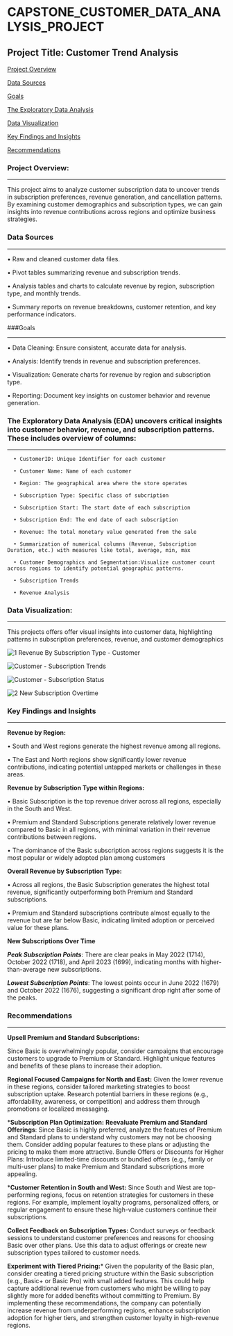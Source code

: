 # CAPSTONE_CUSTOMER_DATA_ANALYSIS_PROJECT

## Project Title: Customer Trend Analysis

[Project Overview](#project-overview)

[Data Sources](#data-sources)

[Goals](#goals)

[The Exploratory Data Analysis](#the-exploratory-data-analysis)

[Data Visualization](#data-visualization)

[Key Findings and Insights](#key-findings-and-insights)

[Recommendations](#recommendations)



### Project Overview:
_____________________

This project aims to analyze customer subscription data to uncover trends in subscription preferences, revenue generation, and cancellation patterns. By examining customer demographics and subscription types, we can gain insights into revenue contributions across regions and optimize business strategies.


### Data Sources
___________________
   •	Raw and cleaned customer data files.
   
   •	Pivot tables summarizing revenue and subscription trends.
   
   •	Analysis tables and charts to calculate revenue by region, subscription type, and monthly trends.
   
   •	Summary reports on revenue breakdowns, customer retention, and key performance indicators.


###Goals
_________________
   •	Data Cleaning: Ensure consistent, accurate data for analysis.
   
   •	Analysis: Identify trends in revenue and subscription preferences.
   
   •	Visualization: Generate charts for revenue by region and subscription type.
   
   •	Reporting: Document key insights on customer behavior and revenue generation.


   ### The Exploratory Data Analysis (EDA) uncovers critical insights into customer behavior, revenue, and subscription patterns. These includes overview of columns:
   _______________________
      •	CustomerID: Unique Identifier for each customer
      
      •	Customer Name: Name of each customer
      
      •	Region: The geographical area where the store operates
      
      •	Subscription Type: Specific class of subcription
      
      •	Subscription Start: The start date of each subscription
      
      •	Subscription End: The end date of each subscription
      
      •	Revenue: The total monetary value generated from the sale
      
      •	Summarization of numerical columns (Revenue, Subscription Duration, etc.) with measures like total, average, min, max
      
      •	Customer Demographics and Segmentation:Visualize customer count across regions to identify potential geographic patterns.

      •	Subscription Trends
      
      •	Revenue Analysis



### Data Visualization:
______________________
This projects offers offer visual insights into customer data, highlighting patterns in subscription preferences, revenue, and customer demographics

![1  Revenue By Subscription Type - Customer](https://github.com/user-attachments/assets/d8cdb7e4-97ba-47ec-8ae2-4726b4f67fc0)

![Customer - Subscription Trends](https://github.com/user-attachments/assets/abbe6827-cdc1-40c0-a248-1dd12b70c71f)

![Customer - Subscription Status](https://github.com/user-attachments/assets/40e2be69-da7c-41ff-8e54-1abf26ddc18d)


![2  New Subscription Overtime](https://github.com/user-attachments/assets/3ec6d99b-cf43-4683-8a81-86ff72ed33d3)




### Key Findings and Insights
_______________________
**Revenue by Region:**

•	South and West regions generate the highest revenue among all regions.

•	The East and North regions show significantly lower revenue contributions, indicating potential untapped markets or challenges in these areas.

**Revenue by Subscription Type within Regions:**

•	Basic Subscription is the top revenue driver across all regions, especially in the South and West.

•	Premium and Standard Subscriptions generate relatively lower revenue compared to Basic in all regions, with minimal variation in their revenue contributions between regions.

•	The dominance of the Basic subscription across regions suggests it is the most popular or widely adopted plan among customers

**Overall Revenue by Subscription Type:**

•	Across all regions, the Basic Subscription generates the highest total revenue, significantly outperforming both Premium and Standard subscriptions.

•	Premium and Standard subscriptions contribute almost equally to the revenue but are far below Basic, indicating limited adoption or perceived value for these plans.

**New Subscriptions Over Time**

***Peak Subscription Points***:    There are clear peaks in May 2022 (1714), October 2022 (1718), and April 2023 (1699), indicating months with higher-than-average new subscriptions.

***Lowest Subscription Points***:    The lowest points occur in June 2022 (1679) and October 2022 (1676), suggesting a significant drop right after some of the peaks.

### Recommendations
___________________________

**Upsell Premium and Standard Subscriptions:** 

Since Basic is overwhelmingly popular, consider campaigns that encourage customers to upgrade to Premium or Standard. Highlight unique features and benefits of these plans to increase their adoption.

**Regional Focused Campaigns for North and East:**    Given the lower revenue in these regions, consider tailored marketing strategies to boost subscription uptake. Research potential barriers in these regions (e.g., affordability, awareness, or competition) and address them through promotions or localized messaging.

***Subscription Plan Optimization:**
**Reevaluate Premium and Standard Offerings**:    Since Basic is highly preferred, analyze the features of Premium and Standard plans to understand why customers may not be choosing them. Consider adding popular features to these plans or adjusting the pricing to make them more attractive.
Bundle Offers or Discounts for Higher Plans: Introduce limited-time discounts or bundled offers (e.g., family or multi-user plans) to make Premium and Standard subscriptions more appealing.

***Customer Retention in South and West:**   Since South and West are top-performing regions, focus on retention strategies for customers in these regions. For example, implement loyalty programs, personalized offers, or regular engagement to ensure these high-value customers continue their subscriptions.


**Collect Feedback on Subscription Types:**    Conduct surveys or feedback sessions to understand customer preferences and reasons for choosing Basic over other plans. Use this data to adjust offerings or create new subscription types tailored to customer needs.

**Experiment with Tiered Pricing:*** Given the popularity of the Basic plan, consider creating a tiered pricing structure within the Basic subscription (e.g., Basic+ or Basic Pro) with small added features. This could help capture additional revenue from customers who might be willing to pay slightly more for added benefits without committing to Premium.
By implementing these recommendations, the company can potentially increase revenue from underperforming regions, enhance subscription adoption for higher tiers, and strengthen customer loyalty in high-revenue regions.





